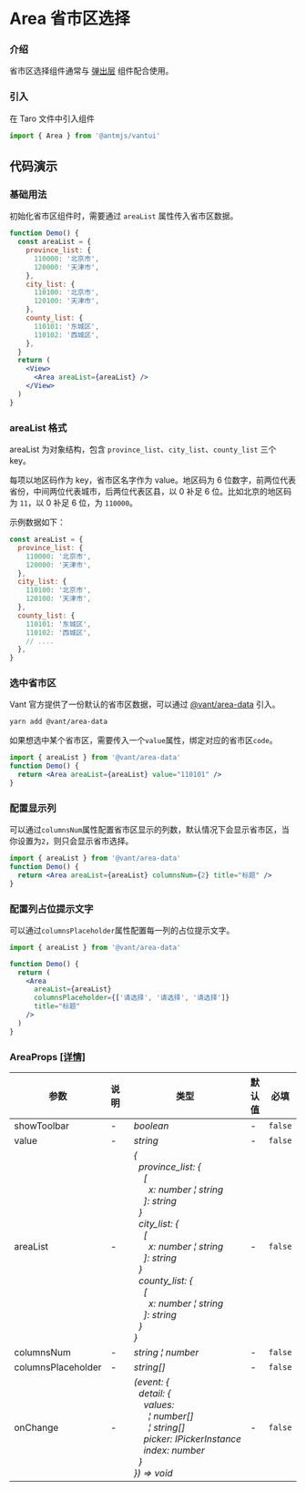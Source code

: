 # Area 省市区选择

### 介绍

省市区选择组件通常与 [弹出层](#/popup) 组件配合使用。

### 引入

在 Taro 文件中引入组件

```js
import { Area } from '@antmjs/vantui'
```

## 代码演示

### 基础用法

初始化省市区组件时，需要通过 `areaList` 属性传入省市区数据。

```jsx
function Demo() {
  const areaList = {
    province_list: {
      110000: '北京市',
      120000: '天津市',
    },
    city_list: {
      110100: '北京市',
      120100: '天津市',
    },
    county_list: {
      110101: '东城区',
      110102: '西城区',
    },
  }
  return (
    <View>
      <Area areaList={areaList} />
    </View>
  )
}
```

### areaList 格式

areaList 为对象结构，包含 `province_list`、`city_list`、`county_list` 三个 key。

每项以地区码作为 key，省市区名字作为 value。地区码为 6 位数字，前两位代表省份，中间两位代表城市，后两位代表区县，以 0 补足 6 位。比如北京的地区码为 `11`，以 0 补足 6 位，为 `110000`。

示例数据如下：

```js
const areaList = {
  province_list: {
    110000: '北京市',
    120000: '天津市',
  },
  city_list: {
    110100: '北京市',
    120100: '天津市',
  },
  county_list: {
    110101: '东城区',
    110102: '西城区',
    // ....
  },
}
```

### 选中省市区

Vant 官方提供了一份默认的省市区数据，可以通过 [@vant/area-data](https://github.com/youzan/vant/tree/dev/packages/vant-area-data) 引入。

```bash
yarn add @vant/area-data
```

如果想选中某个省市区，需要传入一个`value`属性，绑定对应的省市区`code`。

```jsx
import { areaList } from '@vant/area-data'
function Demo() {
  return <Area areaList={areaList} value="110101" />
}
```

### 配置显示列

可以通过`columnsNum`属性配置省市区显示的列数，默认情况下会显示省市区，当你设置为`2`，则只会显示省市选择。

```jsx
import { areaList } from '@vant/area-data'
function Demo() {
  return <Area areaList={areaList} columnsNum={2} title="标题" />
}
```

### 配置列占位提示文字

可以通过`columnsPlaceholder`属性配置每一列的占位提示文字。

```jsx
import { areaList } from '@vant/area-data'

function Demo() {
  return (
    <Area
      areaList={areaList}
      columnsPlaceholder={['请选择', '请选择', '请选择']}
      title="标题"
    />
  )
}
```

### AreaProps [[详情]](https://github.com/AntmJS/vantui/tree/main/packages/vantui/types/area.d.ts)

| 参数               | 说明 | 类型                                                                                                                                                                                                                                                                                                                                                                                                                                                                                                                                                                                                                                                                                                                                                                                                                                                                       | 默认值 | 必填    |
| ------------------ | ---- | -------------------------------------------------------------------------------------------------------------------------------------------------------------------------------------------------------------------------------------------------------------------------------------------------------------------------------------------------------------------------------------------------------------------------------------------------------------------------------------------------------------------------------------------------------------------------------------------------------------------------------------------------------------------------------------------------------------------------------------------------------------------------------------------------------------------------------------------------------------------------- | ------ | ------- |
| showToolbar        | -    | _&nbsp;&nbsp;boolean<br/>_                                                                                                                                                                                                                                                                                                                                                                                                                                                                                                                                                                                                                                                                                                                                                                                                                                                 | -      | `false` |
| value              | -    | _&nbsp;&nbsp;string<br/>_                                                                                                                                                                                                                                                                                                                                                                                                                                                                                                                                                                                                                                                                                                                                                                                                                                                  | -      | `false` |
| areaList           | -    | _&nbsp;&nbsp;{<br/>&nbsp;&nbsp;&nbsp;&nbsp;province_list:&nbsp;{<br/>&nbsp;&nbsp;&nbsp;&nbsp;&nbsp;&nbsp;[<br/>&nbsp;&nbsp;&nbsp;&nbsp;&nbsp;&nbsp;&nbsp;&nbsp;x:&nbsp;number&nbsp;&brvbar;&nbsp;string<br/>&nbsp;&nbsp;&nbsp;&nbsp;&nbsp;&nbsp;]:&nbsp;string<br/>&nbsp;&nbsp;&nbsp;&nbsp;}<br/>&nbsp;&nbsp;&nbsp;&nbsp;city_list:&nbsp;{<br/>&nbsp;&nbsp;&nbsp;&nbsp;&nbsp;&nbsp;[<br/>&nbsp;&nbsp;&nbsp;&nbsp;&nbsp;&nbsp;&nbsp;&nbsp;x:&nbsp;number&nbsp;&brvbar;&nbsp;string<br/>&nbsp;&nbsp;&nbsp;&nbsp;&nbsp;&nbsp;]:&nbsp;string<br/>&nbsp;&nbsp;&nbsp;&nbsp;}<br/>&nbsp;&nbsp;&nbsp;&nbsp;county_list:&nbsp;{<br/>&nbsp;&nbsp;&nbsp;&nbsp;&nbsp;&nbsp;[<br/>&nbsp;&nbsp;&nbsp;&nbsp;&nbsp;&nbsp;&nbsp;&nbsp;x:&nbsp;number&nbsp;&brvbar;&nbsp;string<br/>&nbsp;&nbsp;&nbsp;&nbsp;&nbsp;&nbsp;]:&nbsp;string<br/>&nbsp;&nbsp;&nbsp;&nbsp;}<br/>&nbsp;&nbsp;}<br/>_ | -      | `false` |
| columnsNum         | -    | _&nbsp;&nbsp;string&nbsp;&brvbar;&nbsp;number<br/>_                                                                                                                                                                                                                                                                                                                                                                                                                                                                                                                                                                                                                                                                                                                                                                                                                        | -      | `false` |
| columnsPlaceholder | -    | _&nbsp;&nbsp;string[]<br/>_                                                                                                                                                                                                                                                                                                                                                                                                                                                                                                                                                                                                                                                                                                                                                                                                                                                | -      | `false` |
| onChange           | -    | _&nbsp;&nbsp;(event:&nbsp;{<br/>&nbsp;&nbsp;&nbsp;&nbsp;detail:&nbsp;{<br/>&nbsp;&nbsp;&nbsp;&nbsp;&nbsp;&nbsp;values:<br/>&nbsp;&nbsp;&nbsp;&nbsp;&nbsp;&nbsp;&nbsp;&nbsp;&brvbar;&nbsp;number[]<br/>&nbsp;&nbsp;&nbsp;&nbsp;&nbsp;&nbsp;&nbsp;&nbsp;&brvbar;&nbsp;string[]<br/>&nbsp;&nbsp;&nbsp;&nbsp;&nbsp;&nbsp;picker:&nbsp;IPickerInstance<br/>&nbsp;&nbsp;&nbsp;&nbsp;&nbsp;&nbsp;index:&nbsp;number<br/>&nbsp;&nbsp;&nbsp;&nbsp;}<br/>&nbsp;&nbsp;})&nbsp;=>&nbsp;void<br/>_                                                                                                                                                                                                                                                                                                                                                                                      | -      | `false` |
